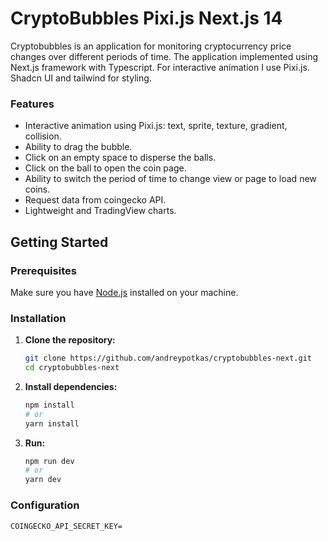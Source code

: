 # CryptoBubbles Pixi.js Next.js 14

Сryptobubbles is an application for monitoring cryptocurrency price changes over different periods of time.
The application implemented using Next.js framework with Typescript. For interactive animation I use Pixi.js. Shadcn UI and tailwind for styling.

### Features

- Interactive animation using Pixi.js: text, sprite, texture, gradient, collision.
- Ability to drag the bubble.
- Click on an empty space to disperse the balls.
- Click on the ball to open the coin page.
- Ability to switch the period of time to change view or page to load new coins.
- Request data from coingecko API.
- Lightweight and TradingView charts.

## Getting Started

### Prerequisites

Make sure you have [Node.js](https://nodejs.org/) installed on your machine.

### Installation

1. **Clone the repository:**

   ```bash
   git clone https://github.com/andreypotkas/cryptobubbles-next.git
   cd cryptobubbles-next
   ```

2. **Install dependencies:**

   ```bash
   npm install
   # or
   yarn install
   ```

3. **Run:**

   ```bash
   npm run dev
   # or
   yarn dev

   ```

### Configuration

```env
COINGECKO_API_SECRET_KEY=
```
